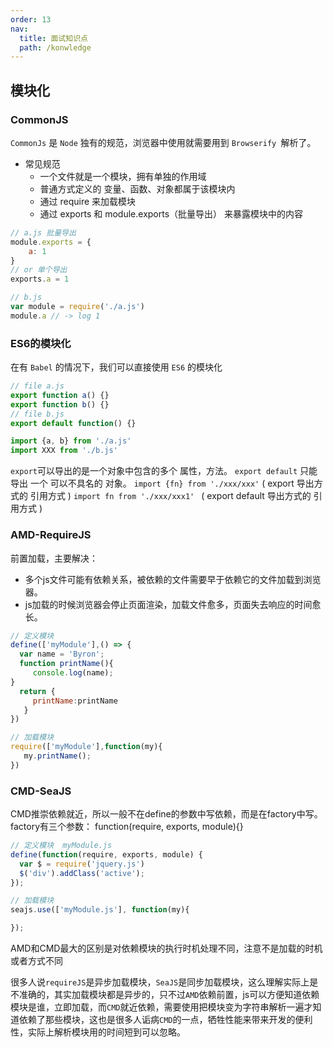 ```yaml
---
order: 13
nav:
  title: 面试知识点
  path: /konwledge
---
```


## 模块化

### CommonJS
`CommonJs` 是 `Node` 独有的规范，浏览器中使用就需要用到 `Browserify `解析了。
- 常见规范
  - 一个文件就是一个模块，拥有单独的作用域
  - 普通方式定义的 变量、函数、对象都属于该模块内
  - 通过 require 来加载模块
  - 通过 exports 和 module.exports（批量导出） 来暴露模块中的内容

```js
// a.js 批量导出
module.exports = {
    a: 1
}
// or 单个导出
exports.a = 1

// b.js
var module = require('./a.js')
module.a // -> log 1

```

### ES6的模块化
在有 `Babel` 的情况下，我们可以直接使用 `ES6` 的模块化
```js
// file a.js
export function a() {}
export function b() {}
// file b.js
export default function() {}

import {a, b} from './a.js'
import XXX from './b.js'
```
`export`可以导出的是一个对象中包含的多个 属性，方法。
`export default`  只能导出 一个 可以不具名的 对象。
`import {fn} from './xxx/xxx'`  ( export 导出方式的 引用方式 )
`import fn from './xxx/xxx1' `   ( export default 导出方式的 引用方式 )


### AMD-RequireJS 
前置加载，主要解决：
- 多个js文件可能有依赖关系，被依赖的文件需要早于依赖它的文件加载到浏览器。
- js加载的时候浏览器会停止页面渲染，加载文件愈多，页面失去响应的时间愈长。

```js
// 定义模块
define(['myModule'],() => {
  var name = 'Byron';
  function printName(){
     console.log(name);
}
  return {
     printName:printName
   }
})

// 加载模块
require(['myModule'],function(my){
   my.printName();
})
```

### CMD-SeaJS 

CMD推崇依赖就近，所以一般不在define的参数中写依赖，而是在factory中写。factory有三个参数：
function(require, exports, module){}

```js
// 定义模块  myModule.js
define(function(require, exports, module) {
  var $ = require('jquery.js')
  $('div').addClass('active');
});

// 加载模块
seajs.use(['myModule.js'], function(my){

});
```

AMD和CMD最大的区别是对依赖模块的执行时机处理不同，注意不是加载的时机或者方式不同

很多人说`requireJS`是异步加载模块，`SeaJS`是同步加载模块，这么理解实际上是不准确的，其实加载模块都是异步的，只不过`AMD`依赖前置，js可以方便知道依赖模块是谁，立即加载，而`CMD`就近依赖，需要使用把模块变为字符串解析一遍才知道依赖了那些模块，这也是很多人诟病`CMD`的一点，牺牲性能来带来开发的便利性，实际上解析模块用的时间短到可以忽略。
